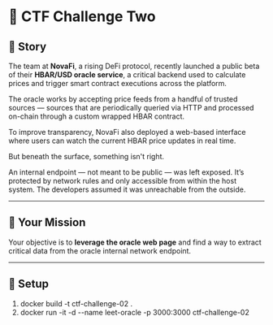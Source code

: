 # 🧠 CTF Challenge Two

## 📜 Story

The team at **NovaFi**, a rising DeFi protocol, recently launched a public beta of their **HBAR/USD oracle service**, a critical backend used to calculate prices and trigger smart contract executions across the platform.

The oracle works by accepting price feeds from a handful of trusted sources — sources that are periodically queried via HTTP and processed on-chain through a custom wrapped HBAR contract.

To improve transparency, NovaFi also deployed a web-based interface where users can watch the current HBAR price updates in real time.

But beneath the surface, something isn't right.

An internal endpoint — not meant to be public — was left exposed. It’s protected by network rules and only accessible from within the host system. The developers assumed it was unreachable from the outside.

---

## 🎯 Your Mission

Your objective is to **leverage the oracle web page** and find a way to extract critical data from the oracle internal network endpoint.

---

## 🚀 Setup
1. docker build -t ctf-challenge-02 .
2. docker run -it -d --name leet-oracle -p 3000:3000 ctf-challenge-02
